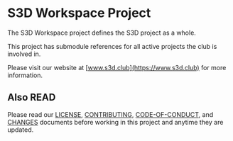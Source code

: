 # S3D Workspace Project
The S3D Workspace project defines the S3D project as a whole.

This project has submodule references for all active projects the club is
involved in.

Please visit our website at [www.s3d.club](https://www.s3d.club) for more
information.

## Also READ
Please read our [LICENSE][lice], [CONTRIBUTING][cont], [CODE-OF-CONDUCT][code],
and [CHANGES][chge] documents before working in this project and anytime they
are updated.

[chge]: ./CHANGES.md
[code]: ./CODE-OF-CONDUCT.md
[cont]: ./CONTRIBUTING.md
[lice]: ./LICENSE.md
